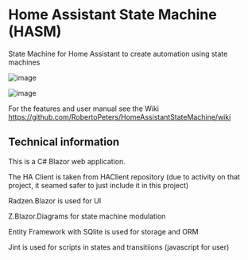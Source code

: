 # Home Assistant State Machine (HASM)
State Machine for Home Assistant to create automation using state machines

![image](https://github.com/RobertoPeters/HomeAssistantStateMachine/assets/5654611/d25de45b-157d-4359-9b14-4b92b403b10d)

![image](https://github.com/RobertoPeters/HomeAssistantStateMachine/assets/5654611/0b24c8c9-9677-4c9e-a6c8-d880de1dfcf2)


For the features and user manual see the Wiki https://github.com/RobertoPeters/HomeAssistantStateMachine/wiki


## Technical information
This is a C# Blazor web application.

The HA Client is taken from HAClient repository (due to activity on that project, it seamed safer to just include it in this project)

Radzen.Blazor is used for UI

Z.Blazor.Diagrams for state machine modulation

Entity Framework with SQlite is used for storage and ORM

Jint is used for scripts in states and transitiions (javascript for user)
